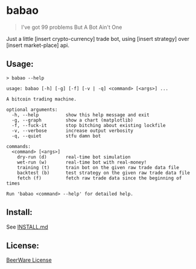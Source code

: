 # babao

> I've got 99 problems But A Bot Ain't One

Just a little [insert crypto-currency] trade bot, using [insert strategy] over [insert market-place] api.


## Usage:

```shell
> babao --help
```
```
usage: babao [-h] [-g] [-f] [-v | -q] <command> [<args>] ...

A bitcoin trading machine.

optional arguments:
  -h, --help          show this help message and exit
  -g, --graph         show a chart (matplotlib)
  -f, --fuck-it       stop bitching about existing lockfile
  -v, --verbose       increase output verbosity
  -q, --quiet         stfu damn bot

commands:
  <command> [<args>]
    dry-run (d)       real-time bot simulation
    wet-run (w)       real-time bot with real-money!
    training (t)      train bot on the given raw trade data file
    backtest (b)      test strategy on the given raw trade data file
    fetch (f)         fetch raw trade data since the beginning of times

Run 'babao <command> --help' for detailed help.
```


## Install:

See [INSTALL.md](INSTALL.md)


## License:

[BeerWare License](LICENSE)
